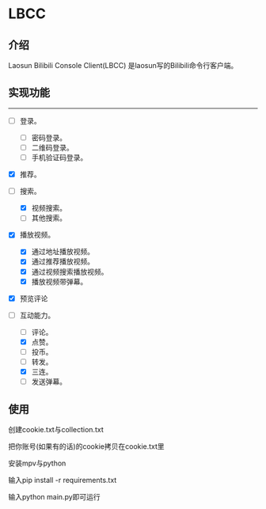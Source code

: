 # LBCC

## 介绍
Laosun Bilibili Console Client(LBCC) 是laosun写的Bilibili命令行客户端。

## 实现功能
----
- [ ] 登录。
   - [ ] 密码登录。
   - [ ] 二维码登录。
   - [ ] 手机验证码登录。
- [x] 推荐。
- [ ] 搜索。
   - [x] 视频搜索。
   - [ ] 其他搜索。
- [x] 播放视频。
   - [x] 通过地址播放视频。 
   - [x] 通过推荐播放视频。
   - [x] 通过视频搜索播放视频。
   - [x] 播放视频带弹幕。
   
- [x] 预览评论

- [ ] 互动能力。
   - [ ] 评论。
   - [x] 点赞。
   - [ ] 投币。
   - [ ] 转发。
   - [x] 三连。
   - [ ] 发送弹幕。     

## 使用

创建cookie.txt与collection.txt

把你账号(如果有的话)的cookie拷贝在cookie.txt里

安装mpv与python

输入pip install -r requirements.txt

输入python main.py即可运行   




 
